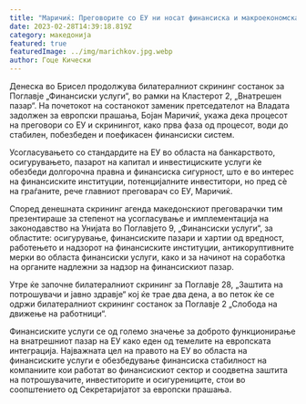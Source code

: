 ```yaml
---
title: "Маричиќ: Преговорите со ЕУ ни носат финансиска и макроекономска стабилност"
date: 2023-02-28T14:39:18.819Z
category: македонија
featured: true
featuredImage: ../img/marichkov.jpg.webp
author: Гоце Кически
---
```


Денеска во Брисел продолжува билатералниот скрининг состанок за Поглавје „Финансиски услуги“, во рамки на Кластерот 2, „Внатрешен пазар“. На почетокот на состанокот заменик претседателот на Владата задолжен за европски прашања, Бојан Маричиќ, укажа дека процесот на преговори со ЕУ и скринингот, како прва фаза од процесот, води до стабилен, побезбеден и поефикасен финансиски систем.

Усогласувањето со стандардите на ЕУ во областа на банкарството, осигурувањето, пазарот на капитал и инвестициските услуги ќе обезбеди долгорочна правна и финансиска сигурност, што е во интерес на финансиските институции, потенцијалните инвеститори, но пред сè на граѓаните, рече главниот преговарач со ЕУ, Маричиќ.

Според денешната скрининг агенда македонскиот преговарачки тим презентираше за степенот на усогласување и имплементација на законодавство на Унијата во Поглавјето 9, „Финансиски услуги“, за областите: осигурување, финансиските пазари и хартии од вредност, работењето и надзорот на финансиските институции, антикоруптивните мерки во областа финансиски услуги, како и за начинот на соработка на органите надлежни за надзор на финансискиот пазар.

Утре ќе започне билатералниот скрининг за Поглавје 28, „Заштита на потрошувачи и јавно здравје“ кој ќе трае два дена, а во петок ќе се одржи билатералниот скрининг состанок за Поглавје 2 „Слобода на движење на работници“.

Финансиските услуги се од големо значење за доброто функционирање на внатрешниот пазар на ЕУ како еден од темелите на европската интеграција. Најважната цел на правото на ЕУ во областа на финансиските услуги е обезбедување финансиска стабилност на компаниите кои работат во финансискиот сектор и соодветна заштита на потрошувачите, инвеститорите и осигурениците, стои во соопштението од Секретаријатот за европски прашања.
